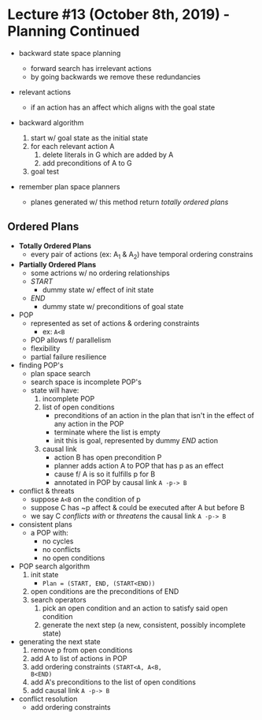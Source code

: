 # Lecture #13 (October 8th, 2019) - Planning Continued

- backward state space planning
	- forward search has irrelevant actions
	- by going backwards we remove these redundancies
- relevant actions	
	- if an action has an affect which aligns with the goal state
- backward algorithm
	1) start w/ goal state as the initial state
	1) for each relevant action A
		1) delete literals in G which are added by A
		1) add preconditions of A to G
	1) goal test

- remember plan space planners
	- planes generated w/ this method return *totally ordered plans*

## Ordered Plans

- **Totally Ordered Plans**
	- every pair of actions (ex: A<sub>1</sub> & A<sub>2</sub>) have temporal ordering constrains
- **Partially Ordered Plans**
	- some actrions w/ no ordering relationships
	- *START*
		- dummy state w/ effect of init state
	- *END*
		- dummy state w/ preconditions of goal state
- POP
	- represented as set of actions & ordering constraints
		- ex: <code>A<B</code>
	- POP allows f/ parallelism
	- flexibility
	- partial failure resilience
- finding POP's
	- plan space search
	- search space is incomplete POP's
	- state will have:
		1) incomplete POP
		1) list of open conditions
			- preconditions of an action in the plan that isn't in the effect of any action in the POP
			- terminate where the list is empty
			- init this is goal, represented by dummy *END* action
		1) causal link
			- action B has open precondition P
			- planner adds action A to POP that has p as an effect
			- cause f/ A is so it fulfills p for B
			- annotated in POP by causal link <code>A -p-> B</code>
- conflict & threats
	- suppose <code>A<B</code> on the condition of p
	- suppose C has ~p affect & could be executed after A but before B
	- we say C *conflicts with* or *threatens* the causal link <code>A -p-> B</code>
- consistent plans
	- a POP with:
		- no cycles
		- no conflicts
		- no open conditions
- POP search algorithm
	1) init state
		- <code>Plan = (START, END, (START<END))</code>
	1) open conditions are the preconditions of END
	1) search operators
		1) pick an open condition and an action to satisfy said open condition
		1) generate the next step (a new, consistent, possibly incomplete state)
- generating the next state
	1) remove p from open conditions
	1) add A to list of actions in POP
	1) add ordering constraints <code>(START<A, A<B, B<END)</code>
	1) add A's preconditions to the list of open conditions
	1) add causal link <code>A -p-> B</code>
- conflict resolution
	- add ordering constraints
